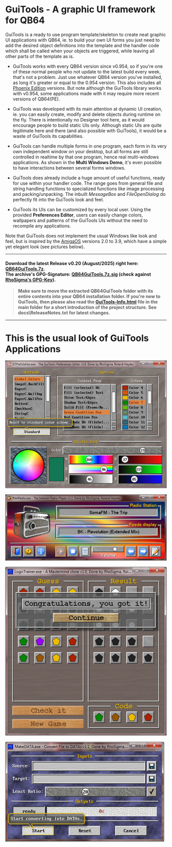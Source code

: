 # GuiTools - A graphic UI framework for QB64
GuiTools is a ready to use program template/skeleton to create neat graphic UI applications with QB64, ie. to build your own UI forms you just need to add the desired object definitions into the template and the handler code which shall be called when your objects are triggered, while leaving all other parts of the template as is.

- GuiTools works with every QB64 version since v0.954, so if you're one of these normal people who not update to the latest build every week, that's not a problem. Just use whatever QB64 version you've installed, as long it's greater or equal to the 0.954 version. This also includes all [Phoenix Edition](https://github.com/QB64-Phoenix-Edition/QB64pe/releases) versions. But note although the GuiTools library works with v0.954, some applications made with it may require more recent versions of QB64(PE).

- GuiTools was developed with its main attention at dynamic UI creation, ie. you can easily create, modify and delete objects during runtime on the fly. There is intentionally no Designer tool here, as it would encourage people to build static UIs only. Although static UIs are quite legitimate here and there (and also possible with GuiTools), it would be a waste of GuiTools its capabilities.

- GuiTools can handle multiple forms in one program, each form in its very own independent window on your desktop, but all forms are still controlled in realtime by that one program, hence real multi-windows applications. As shown in the **Multi Windows Demo**, it's even possible to have interactions between several forms windows.

- GuiTools does already include a huge amount of useful functions, ready for use within your handler code. The range goes from general file and string handling functions to specialized functions like image processing and packing/unpacking. The inbuilt *MessageBox* and *FileOpenDialog* do perfectly fit into the GuiTools look and feel.

- GuiTools its UIs can be customized by every local user. Using the provided **Preferences Editor**, users can easily change colors, wallpapers and patterns of the GuiTools UIs without the need to recompile any applications.

Note that GuiTools does not implement the usual Windows like look and feel, but is inspired by the [AmigaOS](https://os.amigaworld.de/index.php?lang=en&page=16) versions 2.0 to 3.9, which have a simple yet elegant look (see pictures below).

----------

#### Download the latest Release v0.20 (August/2025) right here: [QB64GuiTools.7z](https://github.com/RhoSigma-QB64/QB64GuiTools/raw/main/QB64GuiTools.7z).<br>The archive's GPG-Signature: [QB64GuiTools.7z.sig](https://github.com/RhoSigma-QB64/QB64GuiTools/raw/main/QB64GuiTools.7z.sig) (check against [RhoSigma's GPG-Key](https://github.com/RhoSigma-QB64/GPG-Key)).

>**Make sure to move the extracted QB64GuiTools folder with its entire contents into your QB64 installation folder. If you're new to GuiTools, then please also read the [GuiTools-Info.html](https://htmlpreview.github.io/?https://github.com/RhoSigma-QB64/QB64GuiTools/blob/main/QB64GuiTools/GuiTools-Info.html) file in the main folder for a short introduction of the project structure. See docs\ReleaseNotes.txt for latest changes.**

----------

# This is the usual look of GuiTools Applications
![GTPrefsEditor](GTPE-Colors.png)
<br><br>
![INetRadio](INetRadio.png)
<br><br>
![LogicTrainer](LogicTrainer.png)
<br><br>
![MakeDATA](MakeDATA.png)
